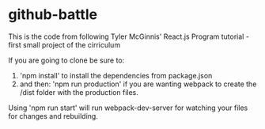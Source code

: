 # github-battle
This is the code from following Tyler McGinnis' React.js Program tutorial - first small project of the cirriculum

If you are going to clone be sure to:
1. 'npm install' to install the dependencies from package.json
2. and then: 'npm run production' if you are wanting webpack to create the /dist folder with the production files.

Using 'npm run start' will run webpack-dev-server for watching your files for changes and rebuilding.

